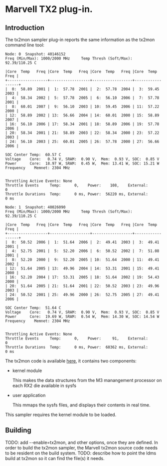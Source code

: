 # Marvell TX2 plug-in.

## Introduction
The tx2mon sampler plug-in reports the same information as the
tx2mon command line tool:
```
Node: 0  Snapshot: 40146152
Freq (Min/Max): 1000/2000 MHz     Temp Thresh (Soft/Max):  92.39/110.25 C

|Core  Temp   Freq |Core  Temp   Freq |Core  Temp   Freq |Core  Temp   Freq |
+------------------+------------------+------------------+------------------+
|  0:  58.89  2001 |  1:  57.78  2001 |  2:  57.78  2004 |  3:  59.45  2003 |
|  4:  58.34  2002 |  5:  57.78  2005 |  6:  56.10  2006 |  7:  57.78  2001 |
|  8:  60.01  2007 |  9:  56.10  2003 | 10:  59.45  2006 | 11:  57.22  2000 |
| 12:  58.89  2002 | 13:  56.66  2004 | 14:  60.01  2000 | 15:  58.89  2007 |
| 16:  56.10  2006 | 17:  58.34  2001 | 18:  58.89  2006 | 19:  57.78  2006 |
| 20:  58.34  2001 | 21:  58.89  2003 | 22:  58.34  2000 | 23:  57.22  2003 |
| 24:  56.10  2003 | 25:  60.01  2005 | 26:  57.78  2000 | 27:  56.66  2006 |

SOC Center Temp:  60.57 C
Voltage    Core:   0.74 V, SRAM:  0.90 V,  Mem:  0.93 V, SOC:  0.85 V
Power      Core:  18.97 W, SRAM:  0.45 W,  Mem: 13.41 W, SOC: 15.21 W
Frequency    Memnet: 2304 MHz


Throttling Active Events: None
Throttle Events     Temp:      0,    Power:    108,    External:      0
Throttle Durations  Temp:      0 ms, Power:  56220 ms, External:      0 ms

Node: 1  Snapshot: 40026090
Freq (Min/Max): 1000/2000 MHz     Temp Thresh (Soft/Max):  92.39/110.25 C

|Core  Temp   Freq |Core  Temp   Freq |Core  Temp   Freq |Core  Temp   Freq |
+------------------+------------------+------------------+------------------+
|  0:  50.52  2006 |  1:  51.64  2006 |  2:  49.41  2003 |  3:  49.41  2001 |
|  4:  52.75  2001 |  5:  52.20  2006 |  6:  50.52  2002 |  7:  51.08  2001 |
|  8:  52.20  2000 |  9:  52.20  2005 | 10:  51.64  2000 | 11:  49.41  2002 |
| 12:  51.64  2005 | 13:  49.96  2004 | 14:  53.31  2001 | 15:  49.41  2000 |
| 16:  52.20  2004 | 17:  53.31  2005 | 18:  51.64  2002 | 19:  54.43  2000 |
| 20:  51.64  2005 | 21:  51.64  2001 | 22:  50.52  2003 | 23:  49.96  2003 |
| 24:  50.52  2001 | 25:  49.96  2000 | 26:  52.75  2005 | 27:  49.41  2006 |

SOC Center Temp:  51.64 C
Voltage    Core:   0.74 V, SRAM:  0.90 V,  Mem:  0.93 V, SOC:  0.85 V
Power      Core:  19.69 W, SRAM:  0.54 W,  Mem: 14.30 W, SOC: 14.54 W
Frequency    Memnet: 2304 MHz


Throttling Active Events: None
Throttle Events     Temp:      0,    Power:     91,    External:      0
Throttle Durations  Temp:      0 ms, Power:  60362 ms, External:      0 ms
```
The tx2mon code is available [here](https://github.com/jchandra-cavm/tx2mon),
it contains two components:
* kernel module

  This makes the data structures from the M3 manangement processor on each RX2 die available in sysfs
* user application

  This mmaps the sysfs files, and displays their contents in real time.

This sampler requires the kernel module to be loaded.
## Building
TODO: add --enable=tx2mon, and other options, once they are defined.
In order to build the tx2mon sampler, the Marvell tx2mon source code needs to be resident on the build system.
TODO: describe how to point the ldms build at tx2mon so it can find the file(s) it needs.
